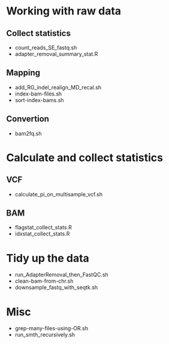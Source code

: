 # Working with raw data
## Collect statistics
* count_reads_SE_fastq.sh  
* adapter_removal_summary_stat.R 

## Mapping
* add_RG_indel_realign_MD_recal.sh 
* index-bam-files.sh
* sort-index-bams.sh
## Convertion
* bam2fq.sh

# Calculate and collect statistics
## VCF
* calculate_pi_on_multisample_vcf.sh 
## BAM
* flagstat_collect_stats.R
* idxstat_collect_stats.R  

# Tidy up the data
* run_AdapterRemoval_then_FastQC.sh
* clean-bam-from-chr.sh 
* downsample_fastq_with_seqtk.sh 

# Misc 
* grep-many-files-using-OR.sh 
* run_smth_recursively.sh  

